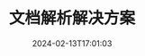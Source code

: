 ---
############################# Static ############################
layout: "family"
date:  2024-02-13T17:01:03
draft: false

product: "Parser"
product_tag: "parser"

lang: zh

############################# Head ############################
head_title: ".NET、Java、云 API 和在线文档解析器应用"
head_description: "获取适用于 .NET、Java 和基于云的应用程序的一体化文档解析解决方案。使用简单的拖放功能在线从文档格式中提取数据"

############################# Header ############################
title: "文档解析解决方案"
description: |
  用于从各种文件格式中提取数据的强大 API。

  以最少的编码工作来解析文档。

  自定义解析结果。

############################# Supported Platforms ###############################
supported_platforms:
  enable: true
  head_title: "选择您的平台"
  title: "平台独立性"
  description: "GroupDocs.Parser 库支持以下操作系统和框架："
  details_link_title: "了解更多"

  items:
    # items loop
    - title: ".NET"
      description: GroupDocs.Parser 为了 .NET 
      color: "blue"
      tag: "net"
      link: "/parser/net/"
      features_link: "https://docs.groupdocs.com/parser/net/system-requirements/"
      features:
          # features loop
          - rows: "4"
            content: |
                    .NET Framework 4.6.2 or higher
                    .NET Core 2.0 or higher
                    .NET 6.0 or higher
      
          # features loop
          - rows: "1"
            content: |
                    Windows, Linux, Mac OS
      
          # features loop
          - rows: "3"
            content: |
                    Microsoft Visual Studio
                    JetBrains Rider
      
          # features loop
          - rows: "1"
            content: |
                    50+ file formats
      

    # items loop
    - title: "Java"
      description: GroupDocs.Parser 为了 Java
      color: "red"
      tag: "java"
      link: "/parser/java/"
      features_link: "https://docs.groupdocs.com/parser/java/system-requirements/"
      features:
          # features loop
          - rows: "4"
            content: |
                    Java 8 or higher
                    Kotlin
      
          # features loop
          - rows: "1"
            content: |
                    Windows, Linux, Mac OS
      
          # features loop
          - rows: "3"
            content: |
                    IntelliJ IDEA
                    Eclipse
                    NetBeans
      
          # features loop
          - rows: "1"
            content: |
                    50+ file formats

############################# Features ###############################
features:
  enable: true
  title: "GroupDocs.Parser 一目了然"
  description: "用于跨 PDF、Word、Excel 等进行数据解析的 API。"

  items:
    # items loop
    - icon: "text"
      title: "提取文本"
      content: "从各种文件格式中提取文本信息。"

    # items loop
    - icon: "image"
      title: "提取图像"
      content: "从不同来源检索视觉内容。"

    # items loop
    - icon: "template"
      title: "通过模板解析数据"
      content: "创建自定义模板并利用它们来解析特定信息。"

    # items loop
    - icon: "pdf"
      title: "解析 PDF 表单"
      content: "PDF 表单是数字文档，具有用于用户交互的可填写字段。"

############################# Code Samples ###############################
code_samples:
  enable: true
  title: "GroupDocs.Parser 代码示例"
  description: "C# 和 Java 中典型 GroupDocs.Parser 操作的一些用例。"

  items:
    # items loop
    - title: "如何从 PDF 文档中提取文本"
      content: "GroupDocs.Parser API 使 C# 开发者只需执行几个简单的步骤即可轻松从文档中提取文本。"
      samples:
          # samples loop
          - language: "C#"
            color: "blue"
            content: |
              <pre>
              // Create an instance of Parser class
              using (var parser = new Parser(fileName))
              {
                  // Extract a text into the reader
                  using (var textReader = parser.GetText())
                  {
                      // Print a text from the document
                      Console.WriteLine(textReader?.ReadToEnd());
                  }
              }
              </pre>
          # samples loop
          - language: "Java"
            color: "red"
            content: |
              <pre>
              // Create an instance of Parser class
              try (Parser parser = new Parser(fileName)) {
                  // Extract a text into the reader
                  try (TextReader reader = parser.getText()) {
                      // Print a text from the document
                      System.out.println(reader == null 
                              ? "" 
                              : reader.readToEnd());
                  }
              }
              <pre>

############################# Supported Formats ###############################
formats:
  enable: true
  title: "支持 50 多种文件格式"
  description: "GroupDocs.Parser 支持各种格式系列中的解析器操作。"

############################# Metrics ###############################
metrics:
  enable: false
  title: "详细的指标和统计见解"
  description: "探索对我们关键人物的彻底分析，提供有关我们的成就、影响力和扩张的全面指标和统计见解。"

  items:
    # items loop
    - number: "50+"
      title: "支持的格式"
      content: "该 API 可容纳 50 多种最广泛使用的文件和文档格式。"

    # items loop
    - number: "700k"
      title: "NuGet下载"
      content: "GroupDocs.Parser for .NET 通过 NuGet 软件包管理器获得了超过 80 万次下载。"

    # items loop
    - number: "15k"
      title: "Maven 下载"
      content: "GroupDocs.Parser for Java 已从我们的 Maven 存储库累积超过 15000 次下载。"


############################# Customers ###############################
customers:
  enable: true
  title: "我们满意的客户"
  description: "GroupDocs 图书馆被世界各地的全球知名和杰出品牌所采用。"

  items:
    # items loop
    - title: "BenQ Corporation"
      logo: "benq"
      
    # items loop
    - title: "Nasdaq Stock Market"
      logo: "nasdaq"
      
    # items loop
    - title: "AT&T Inc."
      logo: "att"
      
    # items loop
    - title: "Customer logo AstraZeneca"
      logo: "astrazeneca"
      
    # items loop
    - title: "Central Bank of Argentina"
      logo: "argentinacentralbank"
      
    # items loop
    - title: "Roche Holding AG"
      logo: "roche"
      
    # items loop
    - title: "Capita"
      logo: "capita"
      
    # items loop
    - title: "Axa S.A."
      logo: "axa"
      
    # items loop
    - title: "Instructure Inc."
      logo: "instructure"
      
    # items loop
    - title: "Wipro"
      logo: "wipro"


############################# Actions ###############################
actions:
  enable: true
  title: "准备好开始了吗？"
  description: "在您的平台上免费试用 GroupDocs.Parser 功能"

  items:
    # items loop
    - title: ".NET"
      color: "blue"
      link: "/parser/net/"

    # items loop
    - title: "Java"
      color: "red"
      link: "/parser/java/"   

############################# FAQ ###############################
faq:
  enable: true
  title: "经常问的问题"
  description: "最常见问题的解答。"

  items:
    # items loop
    - question: "GroupDocs.Parser 库是否需要任何其他第三方软件来操作文档？"
      answer: "GroupDocs.Parser 不需要安装任何外部软件，例如 Adob​​e Acrobat、Microsoft Office 或任何其他软件。"

    # items loop
    - question: "我可以在购买之前试用 GroupDocs.Parser 库吗？"
      answer: "是的，您可以尝试 GroupDocs.Parser，而无需购买许可证。一旦在没有许可证的情况下安装，该库就会以试用模式运行。在此模式下，试用徽章将添加到生成的文档中，并被修剪到前 3 页。如果您希望不受试用版限制地测试 GroupDocs.Parser，您还可以请求 30 天的临时许可证。有关更多详细信息，请参阅 [purchase.groupdocs.com/temporary-license/](https://purchase.groupdocs.com/temporary-license/)"

    # items loop
    - question: "您拥有什么许可证？"
      answer: "我们提供多种许可证类型来满足特定开发商或公司的需求。许可证类型取决于开发人员的数量、开发人员站点位置的数量以及您是否需要向最终客户提供我们的 SDK/API。或者，您可以根据产品的每月使用情况选择计量许可证。了解更多信息，请访问 [purchase.groupdocs.com/policies/](https://purchase.groupdocs.com/policies/)"

############################# Cloud Links ###############################
cloud_links:
  enable: true
  title: "GroupDocs.Parser 低代码 API"
  description: "使用我们基于云的 REST API 将文档解析器功能合并到任何应用程序中。"
  
  items:
    # items loop
    - title: "GroupDocs.Parser Cloud for cURL"
      content: "cURL 命令用于REST完整的文档解析器 Cloud API，可解析各种受支持的流行文件格式的文档。"
      icon: "groupdocs_parser-for-curl"
      link: "https://products.groupdocs.cloud/parser/curl"

    # items loop
    - title: "GroupDocs.Parser Cloud for .NET"
      content: "在 Microsoft .NET 应用程序中提取图像、文本、文档信息，甚至通过用户定义的模板解析任何文档。"
      icon: "groupdocs_parser-for-net"
      link: "https://products.groupdocs.cloud/parser/net"

    # items loop
    - title: "GroupDocs.Parser Cloud for Java"
      content: "Cloud SDK 供 Java 开发者在基于 Java 的应用程序中解析文档、提取文档信息和数据。"
      icon: "groupdocs_parser-for-java"
      link: "https://products.groupdocs.cloud/parser/java"

############################# App links ###############################
app_links:
  enable: true
  title: "GroupDocs.Parser NoCode 应用"
  description: "基于 Web 的应用程序，使您能够直接在浏览器中对 50 多种流行的文件格式进行解析。"

  items:
    # items loop
    - title: "GroupDocs.Parser Total"
      content: "免费在线应用程序可解析 Word、Excel、PowerPoint、PDF 及 30 多种文档类型。"
      icon: "groupdocs_parser-app"
      link: "https://products.groupdocs.app/parser/total"

    # items loop
    - title: "GroupDocs.Parser DOCX"
      content: "直接从网络浏览器解析 Word 文档以提取图像、文本或元数据。"
      icon: "groupdocs_words-app"
      link: "https://products.groupdocs.app/parser/docx"

    # items loop
    - title: "GroupDocs.Parser PDF"
      content: "免费的 PDF 解析应用程序，可在任何平台或设备上运行，没有任何限制。"
      icon: "groupdocs_pdf-app"
      link: "https://products.groupdocs.app/parser/pdf"     


---